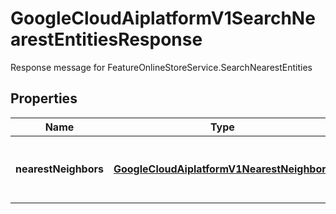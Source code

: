 

# GoogleCloudAiplatformV1SearchNearestEntitiesResponse

Response message for FeatureOnlineStoreService.SearchNearestEntities

## Properties

| Name | Type | Description | Notes |
|------------ | ------------- | ------------- | -------------|
|**nearestNeighbors** | [**GoogleCloudAiplatformV1NearestNeighbors**](GoogleCloudAiplatformV1NearestNeighbors.md) | The nearest neighbors of the query entity. |  [optional] |




